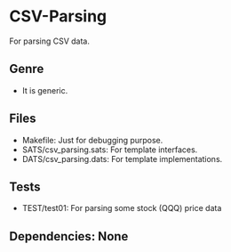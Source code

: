 # CSV-Parsing

For parsing CSV data.

## Genre
- It is generic.

## Files
- Makefile: Just for debugging purpose.
- SATS/csv_parsing.sats: For template interfaces.
- DATS/csv_parsing.dats: For template implementations.

## Tests
- TEST/test01: For parsing some stock (QQQ) price data

## Dependencies: None
